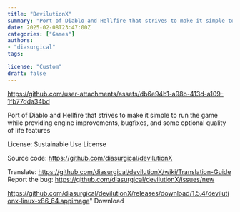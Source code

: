 ```yaml
---
title: "DevilutionX"
summary: "Port of Diablo and Hellfire that strives to make it simple to run the game while providing engine improvements, bugfixes, and some optional quality of life features"
date: 2025-02-08T23:47:00Z
categories: ["Games"]
authors:
- "diasurgical"
tags: 

license: "Custom"
draft: false
---
```


https://github.com/user-attachments/assets/db6e94b1-a98b-413d-a109-1fb77dda34bd

Port of Diablo and Hellfire that strives to make it simple to run the game while providing engine improvements, bugfixes, and some optional quality of life features

License: Sustainable Use License

Source code: <https://github.com/diasurgical/devilutionX>

Translate: <https://github.com/diasurgical/devilutionX/wiki/Translation-Guide>  
Report the bug: <https://github.com/diasurgical/devilutionX/issues/new>  

https://github.com/diasurgical/devilutionX/releases/download/1.5.4/devilutionx-linux-x86_64.appimage" 
Download
